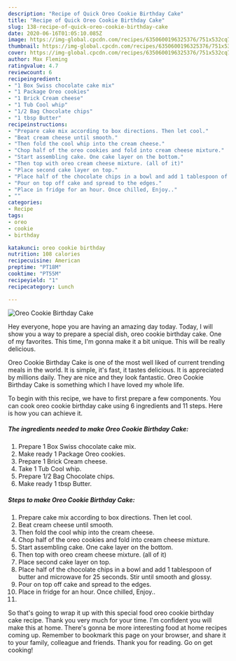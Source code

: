 ```yaml
---
description: "Recipe of Quick Oreo Cookie Birthday Cake"
title: "Recipe of Quick Oreo Cookie Birthday Cake"
slug: 138-recipe-of-quick-oreo-cookie-birthday-cake
date: 2020-06-16T01:05:10.085Z
image: https://img-global.cpcdn.com/recipes/6350600196325376/751x532cq70/oreo-cookie-birthday-cake-recipe-main-photo.jpg
thumbnail: https://img-global.cpcdn.com/recipes/6350600196325376/751x532cq70/oreo-cookie-birthday-cake-recipe-main-photo.jpg
cover: https://img-global.cpcdn.com/recipes/6350600196325376/751x532cq70/oreo-cookie-birthday-cake-recipe-main-photo.jpg
author: Max Fleming
ratingvalue: 4.7
reviewcount: 6
recipeingredient:
- "1 Box Swiss chocolate cake mix"
- "1 Package Oreo cookies"
- "1 Brick Cream cheese"
- "1 Tub Cool whip"
- "1/2 Bag Chocolate chips"
- "1 tbsp Butter"
recipeinstructions:
- "Prepare cake mix according to box directions. Then let cool."
- "Beat cream cheese until smooth."
- "Then fold the cool whip into the cream cheese."
- "Chop half of the oreo cookies and fold into cream cheese mixture."
- "Start assembling cake. One cake layer on the bottom."
- "Then top with oreo cream cheese mixture. (all of it)"
- "Place second cake layer on top."
- "Place half of the chocolate chips in a bowl and add 1 tablespoon of butter and microwave for 25 seconds. Stir until smooth and glossy."
- "Pour on top off cake and spread to the edges."
- "Place in fridge for an hour. Once chilled, Enjoy.."
- ""
categories:
- Recipe
tags:
- oreo
- cookie
- birthday

katakunci: oreo cookie birthday 
nutrition: 108 calories
recipecuisine: American
preptime: "PT18M"
cooktime: "PT55M"
recipeyield: "1"
recipecategory: Lunch

---
```



![Oreo Cookie Birthday Cake](https://img-global.cpcdn.com/recipes/6350600196325376/751x532cq70/oreo-cookie-birthday-cake-recipe-main-photo.jpg)

Hey everyone, hope you are having an amazing day today. Today, I will show you a way to prepare a special dish, oreo cookie birthday cake. One of my favorites. This time, I'm gonna make it a bit unique. This will be really delicious.



Oreo Cookie Birthday Cake is one of the most well liked of current trending meals in the world. It is simple, it's fast, it tastes delicious. It is appreciated by millions daily. They are nice and they look fantastic. Oreo Cookie Birthday Cake is something which I have loved my whole life.


To begin with this recipe, we have to first prepare a few components. You can cook oreo cookie birthday cake using 6 ingredients and 11 steps. Here is how you can achieve it.

<!--inarticleads1-->

##### The ingredients needed to make Oreo Cookie Birthday Cake:

1. Prepare 1 Box Swiss chocolate cake mix.
1. Make ready 1 Package Oreo cookies.
1. Prepare 1 Brick Cream cheese.
1. Take 1 Tub Cool whip.
1. Prepare 1/2 Bag Chocolate chips.
1. Make ready 1 tbsp Butter.




<!--inarticleads2-->

##### Steps to make Oreo Cookie Birthday Cake:

1. Prepare cake mix according to box directions. Then let cool.
1. Beat cream cheese until smooth.
1. Then fold the cool whip into the cream cheese.
1. Chop half of the oreo cookies and fold into cream cheese mixture.
1. Start assembling cake. One cake layer on the bottom.
1. Then top with oreo cream cheese mixture. (all of it)
1. Place second cake layer on top.
1. Place half of the chocolate chips in a bowl and add 1 tablespoon of butter and microwave for 25 seconds. Stir until smooth and glossy.
1. Pour on top off cake and spread to the edges.
1. Place in fridge for an hour. Once chilled, Enjoy..
1. 




So that's going to wrap it up with this special food oreo cookie birthday cake recipe. Thank you very much for your time. I'm confident you will make this at home. There's gonna be more interesting food at home recipes coming up. Remember to bookmark this page on your browser, and share it to your family, colleague and friends. Thank you for reading. Go on get cooking!
